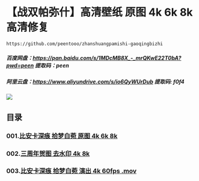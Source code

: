 # 【战双帕弥什】高清壁纸 原图 4k 6k 8k 高清修复

```
https://github.com/peentooo/zhanshuangpamishi-gaoqingbizhi
```
##### 百度网盘：https://pan.baidu.com/s/1MDcMB8X_-_mrQKwE22T0bA?pwd=peen 提取码：peen
##### 阿里云盘：https://www.aliyundrive.com/s/io6QyWUrDub 提取码: f0f4
![](https://tvax4.sinaimg.cn/large/006bMoaQly1ha4y55bj1mj31jg0vcnl5.jpg)
## 目录
### 001.[比安卡深痕 拾梦白菀 原图 4k 6k 8k](https://github.com/peentooo/zhanshuangpamishi-gaoqingbizhi/tree/main/001)
### 002.[三周年贺图 去水印 4k 8k](https://github.com/peentooo/zhanshuangpamishi-gaoqingbizhi/tree/main/002)
### 003.[比安卡深痕 拾梦白菀 演出 4k 60fps .mov](https://github.com/peentooo/zhanshuangpamishi-gaoqingbizhi/releases/tag/mv1)
